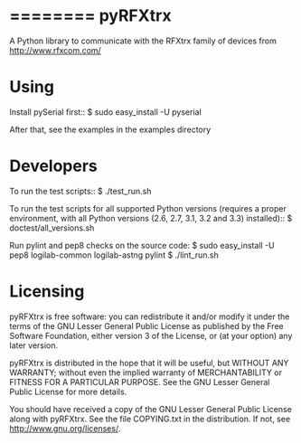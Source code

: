 ========
pyRFXtrx
========

A Python library to communicate with the RFXtrx family of devices
from http://www.rfxcom.com/


Using
=====

Install pySerial first::
	$ sudo easy_install -U pyserial


After that, see the examples in the examples directory


Developers
==========

To run the test scripts::
	$ ./test_run.sh

To run the test scripts for all supported Python versions (requires a proper
environment, with all Python versions (2.6, 2.7, 3.1, 3.2 and 3.3) installed)::
	$ doctest/all_versions.sh

Run pylint and pep8 checks on the source code:
	$ sudo easy_install -U pep8 logilab-common logilab-astng pylint
	$ ./lint_run.sh


Licensing
=========

pyRFXtrx is free software: you can redistribute it and/or modify it
under the terms of the GNU Lesser General Public License as published
by the Free Software Foundation, either version 3 of the License, or
(at your option) any later version.

pyRFXtrx is distributed in the hope that it will be useful,
but WITHOUT ANY WARRANTY; without even the implied warranty of
MERCHANTABILITY or FITNESS FOR A PARTICULAR PURPOSE.  See the
GNU Lesser General Public License for more details.

You should have received a copy of the GNU Lesser General Public License
along with pyRFXtrx.  See the file COPYING.txt in the distribution.
If not, see <http://www.gnu.org/licenses/>.
